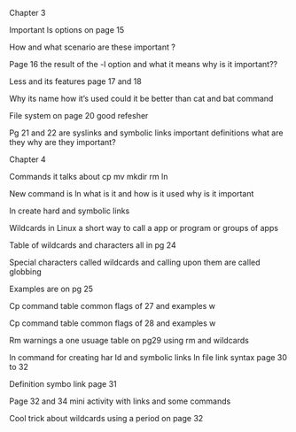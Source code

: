 Chapter 3 

Important ls options on page 15 

How and what scenario are these important ? 

Page 16 the result of the -l option and what it means why is it important??

Less and its features page 17 and 18 

Why its name how it’s used could it be better than cat and bat command 

File system on page 20 good refesher 

Pg 21 and 22 are syslinks and symbolic links important definitions what are they why are they important? 

Chapter 4 

Commands it talks about cp mv mkdir rm ln 

New command is ln what is it and how is it used why is it important 

ln create hard and symbolic links 

Wildcards in Linux a short way to call a app or program or groups of apps 

Table of wildcards and characters all in pg 24 

Special characters called wildcards and calling upon them are called globbing 

Examples are on pg 25 

Cp command table common flags of 27 and examples w 

Cp command table common flags of 28 and examples w 

Rm warnings a one usuage table on pg29 using rm and wildcards 

ln command for creating har ld and symbolic links ln file link syntax page 30 to 32

Definition symbo link page 31 

Page 32 and 34 mini activity with links and some commands 

Cool trick about wildcards using a period on page 32